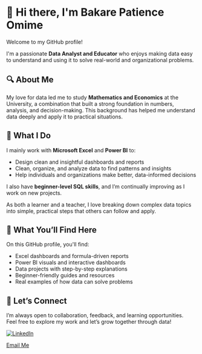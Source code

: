 # 👋 Hi there, I'm Bakare Patience Omime
Welcome to my GitHub profile!

I'm a passionate **Data Analyst and Educator** who enjoys making data easy to understand and using it to solve real-world and organizational problems.

## 🔍 About Me
My love for data led me to study **Mathematics and Economics** at the University, a combination that built a strong foundation in numbers, analysis, and decision-making. This background has helped me understand data deeply and apply it to practical situations.

## 💼 What I Do
I mainly work with **Microsoft Excel** and **Power BI** to:
- Design clean and insightful dashboards and reports  
- Clean, organize, and analyze data to find patterns and insights  
- Help individuals and organizations make better, data-informed decisions
  
I also have **beginner-level SQL skills**, and I’m continually improving as I work on new projects.

As both a learner and a teacher, I love breaking down complex data topics into simple, practical steps that others can follow and apply.

## 📁 What You’ll Find Here
On this GitHub profile, you'll find:
- Excel dashboards and formula-driven reports  
- Power BI visuals and interactive dashboards  
- Data projects with step-by-step explanations  
- Beginner-friendly guides and resources  
- Real examples of how data can solve problems  

## 🤝 Let’s Connect
I’m always open to collaboration, feedback, and learning opportunities.  
Feel free to explore my work and let’s grow together through data!

[![LinkedIn](https://img.shields.io/badge/LinkedIn-blue?logo=linkedin&logoColor=white)](https://www.linkedin.com/in/bakare-patience)

[Email Me](mailto:Bakarepatience@yahoo.com)
